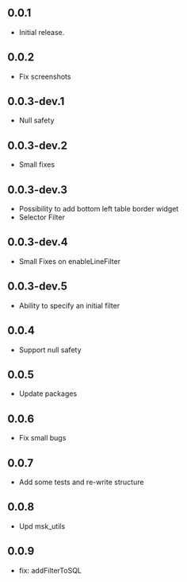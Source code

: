 ## 0.0.1

* Initial release.

## 0.0.2

* Fix screenshots

## 0.0.3-dev.1

* Null safety

## 0.0.3-dev.2

* Small fixes

## 0.0.3-dev.3

* Possibility to add bottom left table border widget
* Selector Filter

## 0.0.3-dev.4

* Small Fixes on enableLineFilter

## 0.0.3-dev.5

* Ability to specify an initial filter

## 0.0.4

* Support null safety

## 0.0.5

* Update packages

## 0.0.6

* Fix small bugs

## 0.0.7

* Add some tests and re-write structure

## 0.0.8

* Upd msk_utils


## 0.0.9

* fix: addFilterToSQL

